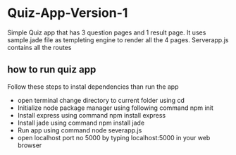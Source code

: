 # Quiz-App-Version-1
Simple Quiz app that has 3 question pages and 1 result page. It uses sample.jade file as templeting engine to render all the 4 pages. Serverapp.js contains all the routes

## how to run quiz app
Follow these steps to instal dependencies than run the app
- open terminal change directory to current folder using cd <folder path>
- Initialize node package manager using following command npm init
- Install express using command npm install express
- Install jade using command npm install jade
- Run app using command node severapp.js
- open localhost port no 5000 by typing localhost:5000 in your web browser
